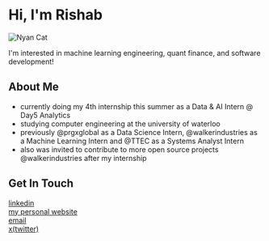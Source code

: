 # Hi, I'm Rishab
![Nyan Cat](https://www.icegif.com/wp-content/uploads/2024/09/nyan-cat-icegif-10.gif)


I'm interested in machine learning engineering, quant finance, and software development!

## About Me  
- currently doing my 4th internship this summer as a Data & AI Intern @ Day5 Analytics
- studying computer engineering at the university of waterloo
- previously @prgxglobal as a Data Science Intern, @walkerindustries as a Machine Learning Intern and @TTEC as a Systems Analyst Intern
- also was invited to contribute to more open source projects @walkerindustries after my internship

## Get In Touch

[linkedin](https://www.linkedin.com/in/rishabanand/)  
[my personal website](https://rishabanand.com/)  
[email](mailto:r25anand@uwaterloo.ca)  
[x(twitter)](https://x.com/rishabbanand)
